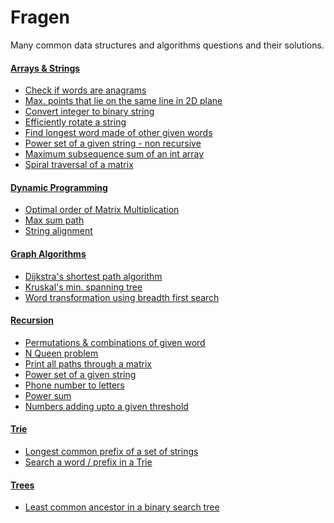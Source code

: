 Fragen
=======

Many common data structures and algorithms questions and their solutions.

#### [Arrays & Strings](src/com/arrays_strings)
- [Check if words are anagrams](src/com/arrays_strings/Anagrams.java)
- [Max. points that lie on the same line in 2D plane](src/com/arrays_strings/MaxPointsOnLineIn2DPlane.java)
- [Convert integer to binary string](src/com/arrays_strings/ConvertIntToBinaryStr.java)
- [Efficiently rotate a string](src/com/arrays_strings/rotate.C)
- [Find longest word made of other given words](src/com/arrays_strings/LongestWordMadeOfOtherWords.java)
- [Power set of a given string - non recursive](src/com/arrays_strings/PowerSetNonRecursive.java)
- [Maximum subsequence sum of an int array](src/com/arrays_strings/maxSubseqSum.C)
- [Spiral traversal of a matrix](src/com/arrays_strings/MatrixTraversal.java)

#### [Dynamic Programming](src/com/dynamicproogramming)
- [Optimal order of Matrix Multiplication](src/com/dynamicprogramming/OptimalMatrixMultiplicationCost.java)
- [Max sum path](src/com/dynamicprogramming/MaxSumPathThroughTriangle.java)
- [String alignment](src/com/dynamicprogramming/SmithWaterman.java)

#### [Graph Algorithms](src/com/graphs)
- [Dijkstra's shortest path algorithm](src/com/graphs/MinCostPath.java)
- [Kruskal's min. spanning tree](src/com/graphs/MinSpanningTreeKruskals.java)
- [Word transformation using breadth first search](src/com/graphs/WordLadder.java)

#### [Recursion](src/com/recursion)
- [Permutations & combinations of given word](src/com/recursion/Permute.C)
- [N Queen problem](src/com/recursion/NQueenProblem.java)
- [Print all paths through a matrix](src/com/recursion/MatrixAllPaths.java)
- [Power set of a given string](src/com/recursion/PowerSetRecursive.java)
- [Phone number to letters](src/com/recursion/PhoneNumberToLetters.java)
- [Power sum](src/com/recursion/PowerSum.java)
- [Numbers adding upto a given threshold](src/com/recursion/NumbersAddingUpToThreshold.java)

#### [Trie](src/com/trie)
- [Longest common prefix of a set of strings](src/com/trie/LongestCommonPrefix.java)
- [Search a word / prefix in a Trie](src/com/trie/TrieSearch.java)

#### [Trees](src/com/trees)
- [Least common ancestor in a binary search tree](src/com/trees/LeastCommonAncestorBinarySearchTree.java)
